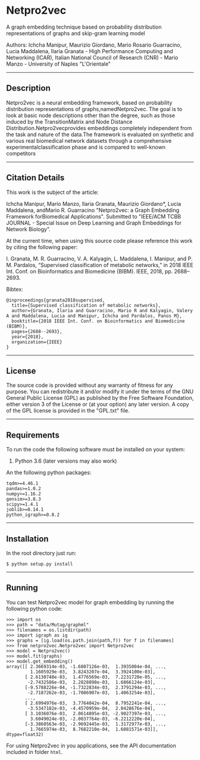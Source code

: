 # Netpro2vec
A graph embedding technique based on probability distribution representations of graphs and skip-gram learning model

Authors: Ichcha Manipur, Maurizio Giordano, Mario Rosario Guarracino, Lucia Maddalena, Ilaria Granata - 
High Performance Computing and Networking (ICAR), Italian National Council of Research (CNR) - 
Mario Manzo - University of Naples "L'Orientale"

----------------------
Description
----------------------

Netpro2vec is a neural embedding framework, based on probability distribution representations of graphs,namedNetpro2vec. The goal is to look at basic node descriptions other than the degree, such as those induced by the TransitionMatrix and Node Distance Distribution.Netpro2vecprovides embeddings completely independent from the task and nature of the data.The framework is evaluated on synthetic and various real biomedical network datasets through a comprehensive experimentalclassification phase and is compared to well-known competitors

----------------------
Citation Details
----------------------
  
This work is the subject of the article:

Ichcha Manipur, Mario Manzo, Ilaria Granata, Maurizio Giordano*, Lucia Maddalena, andMario R. Guarracino
"Netpro2vec: a Graph Embedding Framework forBiomedical Applications".
Submitted to "IEEE/ACM TCBB JOURNAL - Special Issue on Deep Learning and Graph Embeddings for Network Biology".
 
At the current time, when using this source code please reference this work by citing the following
paper:

I. Granata, M. R. Guarracino, V. A. Kalyagin, L. Maddalena, I. Manipur, and P. M. Pardalos,
“Supervised classification of metabolic networks,” 
in 2018 IEEE Int. Conf. on Bioinformatics and Biomedicine (BIBM). 
IEEE, 2018, pp. 2688–2693.
 
Bibtex:

```
@inproceedings{granata2018supervised,
  title={Supervised classification of metabolic networks},
  author={Granata, Ilaria and Guarracino, Mario R and Kalyagin, Valery A and Maddalena, Lucia and Manipur, Ichcha and Pardalos, Panos M},
  booktitle={2018 IEEE Int. Conf. on Bioinformatics and Biomedicine (BIBM)},
  pages={2688--2693},
  year={2018},
  organization={IEEE}
}
```

----------------------
License
----------------------
  
The source code is provided without any warranty of fitness for any purpose.
You can redistribute it and/or modify it under the terms of the
GNU General Public License (GPL) as published by the Free Software Foundation,
either version 3 of the License or (at your option) any later version.
A copy of the GPL license is provided in the "GPL.txt" file.

----------------------
Requirements
----------------------

To run the code the following software must be installed on your system:

1. Python 3.6 (later versions may also work)

An the following python packages:

```
tqdm>=4.46.1
pandas>=1.0.2
numpy>=1.16.2
gensim>=3.8.3
scipy>=1.4.1
joblib>=0.14.1
python_igraph>=0.8.2
```

----------------------
Installation
----------------------

In the root directory just run:

```
$ python setup.py install
```
----------------------
Running
----------------------

You can test Netpro2vec model for graph embedding by running the following python code:

```
>>> import os
>>> path = "data/Mutag/graphml"
>>> filenames = os.listdir(path)
>>> import igraph as ig 
>>> graphs = [ig.load(os.path.join(path,f)) for f in filenames]
>>> from netpro2vec.Netpro2vec import Netpro2vec
>>> model = Netpro2vec()
>>> model.fit(graphs)
>>> model.get_embedding()
array([[ 2.3669314e-03, -1.6807126e-03,  1.3935004e-04, ...,
         1.1605929e-03,  3.8243207e-04,  3.3924100e-03],
       [ 2.6130748e-03,  1.4776569e-03,  7.2231720e-05, ...,
        -2.7432586e-03,  2.2828898e-03,  1.6866124e-03],
       [-9.5788226e-04, -1.7322834e-03,  2.3791294e-03, ...,
        -2.7187262e-03, -1.7086907e-03,  1.4063254e-03],
       ...,
       [ 2.6994976e-03,  3.7764042e-04,  8.7952241e-04, ...,
        -3.5347182e-03, -4.4570959e-04,  2.0428676e-04],
       [ 3.1036076e-03,  2.0614895e-03, -2.9027397e-03, ...,
         3.6049024e-03, -2.0037764e-03, -6.2212220e-04],
       [-3.3860563e-03, -2.9692445e-03,  1.3172977e-03, ...,
         1.7665974e-03,  8.7682210e-04,  1.6081571e-03]], dtype=float32)
```

For using Netpro2vec in you applications, see the API documentation included in folder <code>html</code>.
